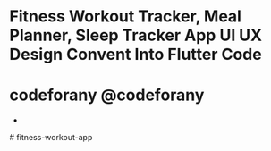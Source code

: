 # Fitness Workout Tracker, Meal Planner, Sleep Tracker App UI UX Design Convent Into Flutter Code

# codeforany @codeforany

- 
#   f i t n e s s - w o r k o u t - a p p 
 
 
